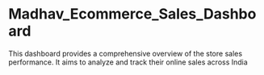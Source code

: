 # Madhav_Ecommerce_Sales_Dashboard
This dashboard provides a comprehensive overview of the store sales performance. It aims to analyze and track their online sales across India
